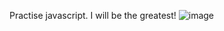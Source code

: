 Practise javascript. I will be the greatest!
![image](https://github.com/user-attachments/assets/6df88550-efad-4a0b-81b0-0394904e6dc1)

